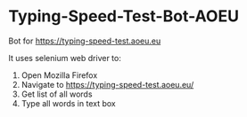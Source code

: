 # Typing-Speed-Test-Bot-AOEU
Bot for https://typing-speed-test.aoeu.eu

It uses selenium web driver to:
1. Open Mozilla Firefox
2. Navigate to https://typing-speed-test.aoeu.eu/
3. Get list of all words
4. Type all words in text box
